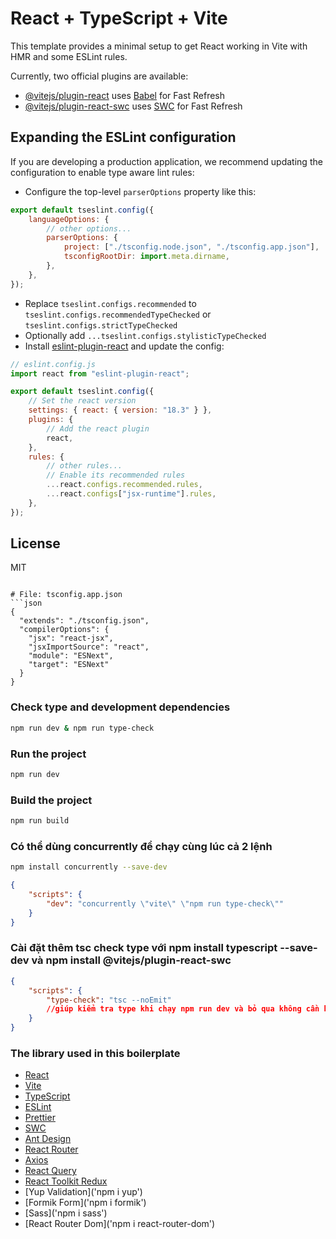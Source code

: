 # React + TypeScript + Vite

This template provides a minimal setup to get React working in Vite with HMR and some ESLint rules.

Currently, two official plugins are available:

-   [@vitejs/plugin-react](https://github.com/vitejs/vite-plugin-react/blob/main/packages/plugin-react/README.md) uses [Babel](https://babeljs.io/) for Fast Refresh
-   [@vitejs/plugin-react-swc](https://github.com/vitejs/vite-plugin-react-swc) uses [SWC](https://swc.rs/) for Fast Refresh

## Expanding the ESLint configuration

If you are developing a production application, we recommend updating the configuration to enable type aware lint rules:

-   Configure the top-level `parserOptions` property like this:

```js
export default tseslint.config({
    languageOptions: {
        // other options...
        parserOptions: {
            project: ["./tsconfig.node.json", "./tsconfig.app.json"],
            tsconfigRootDir: import.meta.dirname,
        },
    },
});
```

-   Replace `tseslint.configs.recommended` to `tseslint.configs.recommendedTypeChecked` or `tseslint.configs.strictTypeChecked`
-   Optionally add `...tseslint.configs.stylisticTypeChecked`
-   Install [eslint-plugin-react](https://github.com/jsx-eslint/eslint-plugin-react) and update the config:

```js
// eslint.config.js
import react from "eslint-plugin-react";

export default tseslint.config({
    // Set the react version
    settings: { react: { version: "18.3" } },
    plugins: {
        // Add the react plugin
        react,
    },
    rules: {
        // other rules...
        // Enable its recommended rules
        ...react.configs.recommended.rules,
        ...react.configs["jsx-runtime"].rules,
    },
});
```

## License

MIT

````

# File: tsconfig.app.json
```json
{
  "extends": "./tsconfig.json",
  "compilerOptions": {
    "jsx": "react-jsx",
    "jsxImportSource": "react",
    "module": "ESNext",
    "target": "ESNext"
  }
}
````

### Check type and development dependencies

```bash
npm run dev & npm run type-check
```

### Run the project

```bash
npm run dev
```

### Build the project

```bash
npm run build
```

### Có thể dùng concurrently để chạy cùng lúc cả 2 lệnh

```bash
npm install concurrently --save-dev
```

```json
{
    "scripts": {
        "dev": "concurrently \"vite\" \"npm run type-check\""
    }
}
```

### Cài đặt thêm tsc check type với npm install typescript --save-dev và npm install @vitejs/plugin-react-swc

```json
{
    "scripts": {
        "type-check": "tsc --noEmit"
        //giúp kiểm tra type khi chạy npm run dev và bỏ qua không cần biên dịch sang js
    }
}
```
### The library used in this boilerplate

-   [React](https://reactjs.org/)
-   [Vite](https://vitejs.dev/)
-   [TypeScript](https://www.typescriptlang.org/)
-   [ESLint](https://eslint.org/)
-   [Prettier](https://prettier.io/)
-   [SWC](https://swc.rs/)
- [Ant Design](https://ant.design/)
- [React Router](https://reactrouter.com/)
- [Axios](https://axios-http.com/)
- [React Query](https://react-query.tanstack.com/)
- [React Toolkit Redux](https://redux-toolkit.js.org/)
- [Yup Validation]('npm i yup')
- [Formik Form]('npm i formik')
- [Sass]('npm i sass')
- [React Router Dom]('npm i react-router-dom')

